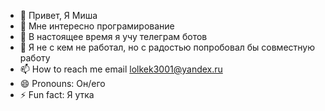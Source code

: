 - 👋 Привет, Я Миша
- 👀 Мне интересно програмирование
- 🌱 В настоящее время я учу телеграм ботов
- 💞️ Я не с кем не работал, но с радостью попробовал бы совместную работу
- 📫 How to reach me email lolkek3001@yandex.ru
- 😄 Pronouns: Он/его
- ⚡ Fun fact: Я утка

<!---
MihailBot/MihailBot is a ✨ special ✨ repository because its `README.md` (this file) appears on your GitHub profile.
You can click the Preview link to take a look at your changes.
--->

